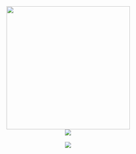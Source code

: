 <div align="center">
<img src="https://raw.githubusercontent.com/ilyx666/cfg/main/giphy.gif" align="center" height="325" />
</div>  
  

<div id="views" align="center">
  <img src="https://komarev.com/ghpvc/?username=ilyx666&style=flat&color=blueviolet" alt=""/>
</div>

<div align="center">
<img src="https://komarev.com/ghpvc/?username=thomasync&&style=flat-square" align="center" />
</div>
  

<br/>  

<div align="center"><img src="https://github-readme-stats.vercel.app/api?username=thomasync&show_icons=true&count_private=true&hide_border=true" align="center" /></div>
<br />
